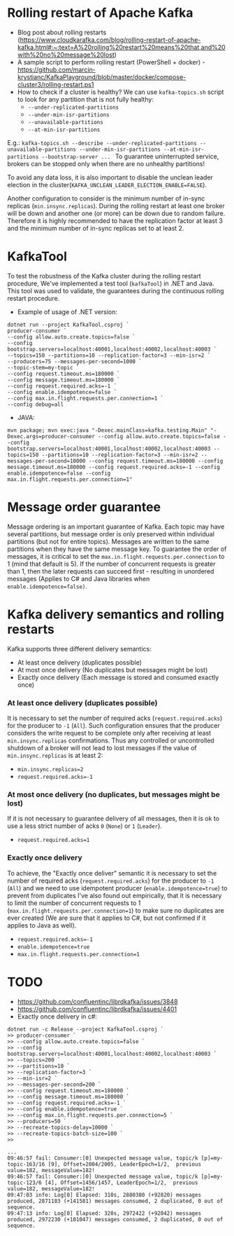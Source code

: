 # Rolling restart of Apache Kafka

- Blog post about rolling restarts (https://www.cloudkarafka.com/blog/rolling-restart-of-apache-kafka.html#:~:text=A%20rolling%20restart%20means%20that,and%20with%20no%20message%20lost)
- A sample script to perform rolling restart (PowerShell + docker) - https://github.com/marcin-krystianc/KafkaPlayground/blob/master/docker/compose-cluster3/rolling-restart.ps1
- How to check if a cluster is healthy?
We can use `kafka-topics.sh` script to look for any partition that is not fully healthy:
  - `--under-replicated-partitions`
  - `--under-min-isr-partitions`
  - `--unavailable-partitions`
  - `--at-min-isr-partitions`

E.g.: `kafka-topics.sh --describe --under-replicated-partitions --unavailable-partitions --under-min-isr-partitions --at-min-isr-partitions --bootstrap-server ... `
To guarantee uninterrupted service, brokers can be stopped only when there are no unhealthy partitions!

To avoid any data loss, it is also important to disable the unclean leader election in the cluster(`KAFKA_UNCLEAN_LEADER_ELECTION_ENABLE=FALSE`).

Another configuration to consider is the minimum number of in-sync replicas (`min.insync.replicas`). During the rolling restart at least one broker will be down and another one (or more) can be down due to random failure. Therefore it is highly recommended to have the replication factor at least 3 and the minimum number of in-sync replicas set to at least 2.

# KafkaTool 

To test the robustness of the Kafka cluster during the rolling restart procedure, We've implemented a test tool (`kafkaTool`) in .NET and Java.
This tool was used to validate, the guarantees during the continuous rolling restart procedure.

- Example of usage of .NET version:
```
dotnet run --project KafkaTool.csproj `
producer-consumer `
--config allow.auto.create.topics=false `
--config bootstrap.servers=localhost:40001,localhost:40002,localhost:40003 `
--topics=150 --partitions=10 --replication-factor=3 --min-isr=2 `
--producers=75 --messages-per-second=1000 `
--topic-stem=my-topic `
--config request.timeout.ms=180000 `
--config message.timeout.ms=180000 `
--config request.required.acks=-1 `
--config enable.idempotence=false `
--config max.in.flight.requests.per.connection=1 `
--config debug=all
```

- JAVA:
```
mvn package; mvn exec:java "-Dexec.mainClass=kafka.testing.Main" "-Dexec.args=producer-consumer --config allow.auto.create.topics=false --config bootstrap.servers=localhost:40001,localhost:40002,localhost:40003 --topics=150 --partitions=10 --replication-factor=3 --min-isr=2 --messages-per-second=10000 --config request.timeout.ms=180000 --config message.timeout.ms=180000 --config request.required.acks=-1 --config enable.idempotence=false --config max.in.flight.requests.per.connection=1"
```

# Message order guarantee

Message ordering is an important guarantee of Kafka. 
Each topic may have several partitions, but message order is only preserved within individual partitions (but not for entire topics). 
Messages are written to the same partitions when they have the same message key.
To guarantee the order of messages, it is critical to set the `max.in.flight.requests.per.connection` to 1 (mind that default is 5).
If the number of concurrent requests is greater than 1, then the later requests can succeed first - resulting in unordered messages (Applies to C# and Java libraries when `enable.idempotence=false)`.

# Kafka delivery semantics and rolling restarts

Kafka supports three different delivery semantics:
- At least once delivery (duplicates possible)
- At most once delivery (No duplicates but messages might be lost)
- Exactly once delivery (Each message is stored and consumed exactly once)

### At least once delivery (duplicates possible)

It is necessary to set the number of required acks (`request.required.acks`) for the producer to `-1` (`All`).
Such configuration ensures that the producer considers the write request to be complete only after receiving at least `min.insync.replicas` confirmations.
Thus any controlled or uncontrolled shutdown of a broker will not lead to lost messages if the value of `min.insync.replicas` is at least 2:
- `min.insync.replicas=2`
- `request.required.acks=-1`

### At most once delivery (no duplicates, but messages might be lost)

If it is not necessary to guarantee delivery of all messages, then it is ok to use a less strict number of acks `0` (`None`) or `1` (`Leader`).
- `request.required.acks=1`

### Exactly once delivery
To achieve, the "Exactly once deliver" semantic it is necessary to set the number of required acks (`request.required.acks`) for the producer to `-1` (`All`) and we need to use idempotent producer (`enable.idempotence=true`) to prevent from duplicates
I've also found out empirically, that it is necessary to limit the number of concurrent requests to 1 (`max.in.flight.requests.per.connection=1`) to make sure no duplicates are ever created (We are sure that it applies to C#, but not confirmed if it applies to Java as well).
- `request.required.acks=-1`
- `enable.idempotence=true`
- `max.in.flight.requests.per.connection=1`

# TODO
- https://github.com/confluentinc/librdkafka/issues/3848
- https://github.com/confluentinc/librdkafka/issues/4401
- Exactly once delivery in c#:
```
dotnet run -c Release --project KafkaTool.csproj `
>> producer-consumer `
>> --config allow.auto.create.topics=false `
>> --config bootstrap.servers=localhost:40001,localhost:40002,localhost:40003 `
>> --topics=200 `
>> --partitions=10 `
>> --replication-factor=3 `
>> --min-isr=2 `
>> --messages-per-second=200 `
>> --config request.timeout.ms=180000 `
>> --config message.timeout.ms=180000 `
>> --config request.required.acks=-1 `
>> --config enable.idempotence=true `
>> --config max.in.flight.requests.per.connection=5 `
>> --producers=50 `
>> --recreate-topics-delay=10000 `
>> --recreate-topics-batch-size=100 `
>>
```
```
...
09:46:57 fail: Consumer:[0] Unexpected message value, topic/k [p]=my-topic-163/16 [9], Offset=2004/2005, LeaderEpoch=1/2,  previous value=182, messageValue=182!
09:46:57 fail: Consumer:[0] Unexpected message value, topic/k [p]=my-topic-123/6 [4], Offset=1456/1457, LeaderEpoch=1/2,  previous value=182, messageValue=182!
09:47:03 info: Log[0] Elapsed: 310s, 2880380 (+92820) messages produced, 2871183 (+141581) messages consumed, 2 duplicated, 0 out of sequence.
09:47:13 info: Log[0] Elapsed: 320s, 2972422 (+92042) messages produced, 2972230 (+101047) messages consumed, 2 duplicated, 0 out of sequence.
```
